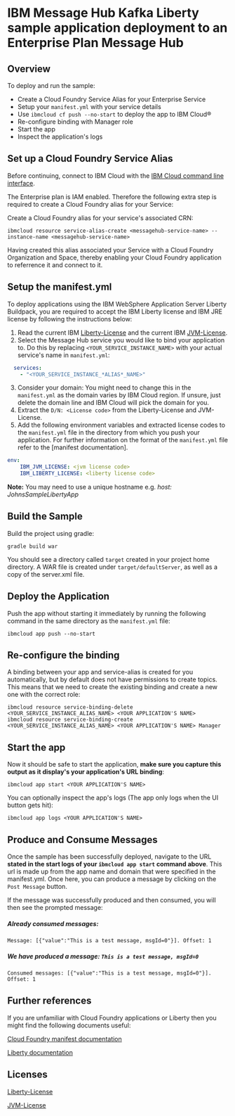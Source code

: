 # IBM Message Hub Kafka Liberty sample application deployment to an Enterprise Plan Message Hub

## Overview

To deploy and run the sample:
* Create a Cloud Foundry Service Alias for your Enterprise Service
* Setup your `manifest.yml` with your service details
* Use `ibmcloud cf push --no-start` to deploy the app to IBM Cloud®
* Re-configure binding with Manager role
* Start the app
* Inspect the application's logs

## Set up a Cloud Foundry Service Alias
Before continuing, connect to IBM Cloud with the [IBM Cloud command line interface](https://console.bluemix.net/docs/cli/reference/bluemix_cli/get_started.html#getting-started).

The Enterprise plan is IAM enabled. Therefore the following extra step is required to create a Cloud Foundry alias for your Service:

Create a Cloud Foundry alias for your service's associated CRN:
```shell
ibmcloud resource service-alias-create <messagehub-service-name> --instance-name <messagehub-service-name>
```

Having created this alias associated your Service with a Cloud Foundry Organization and Space, thereby enabling your Cloud Foundry application to referrence it and connect to it.

## Setup the manifest.yml
To deploy applications using the IBM WebSphere Application Server Liberty Buildpack, you are required to accept the IBM Liberty license and IBM JRE license by following the instructions below:

1. Read the current IBM [Liberty-License](http://public.dhe.ibm.com/ibmdl/export/pub/software/websphere/wasdev/downloads/wlp/8.5.5.7/lafiles/runtime/en.html) and the current IBM [JVM-License](http://www14.software.ibm.com/cgi-bin/weblap/lap.pl?la_formnum=&li_formnum=L-JWOD-9SYNCP&title=IBM%C2%AE+SDK%2C+Java+Technology+Edition%2C+Version+8.0&l=en).
2. Select the Message Hub service you would like to bind your application to. Do this by replacing `<YOUR_SERVICE_INSTANCE_NAME>` with your actual service's name in `manifest.yml`:
```yaml
  services:
    - "<YOUR_SERVICE_INSTANCE_*ALIAS*_NAME>"
```
3. Consider your domain: You might need to change this in the `manifest.yml` as the domain varies by IBM Cloud region. If unsure, just delete the domain line and IBM Cloud will pick the domain for you.
4. Extract the `D/N: <License code>` from the Liberty-License and JVM-License.
5. Add the following environment variables and extracted license codes to the `manifest.yml` file in the directory from which you push your application. For further information on the format of
the `manifest.yml` file refer to the [manifest documentation].

```yaml
env:
    IBM_JVM_LICENSE: <jvm license code>
    IBM_LIBERTY_LICENSE: <liberty license code>
```

__Note:__ You may need to use a unique hostname e.g. *host: JohnsSampleLibertyApp*

## Build the Sample
Build the project using gradle:
```shell
gradle build war
 ```

You should see a directory called `target` created in your project home directory. A WAR file is created under `target/defaultServer`, as well as a copy of the server.xml file.

## Deploy the Application

Push the app without starting it immediately by running the following command in the same directory as the `manifest.yml` file:
```
ibmcloud app push --no-start
```

## Re-configure the binding
A binding between your app and service-alias is created for you automatically, but by default does not have permissions to create topics. This means that we need to create the existing binding and create a new one with the correct role:

```
ibmcloud resource service-binding-delete <YOUR_SERVICE_INSTANCE_ALIAS_NAME> <YOUR APPLICATION'S NAME>
ibmcloud resource service-binding-create <YOUR_SERVICE_INSTANCE_ALIAS_NAME> <YOUR APPLICATION'S NAME> Manager
```

## Start the app
Now it should be safe to start the application, **make sure you capture this output as it display's your application's URL binding**:
```
ibmcloud app start <YOUR APPLICATION'S NAME>
```
You can optionally inspect the app's logs (The app only logs when the UI button gets hit):
```
ibmcloud app logs <YOUR APPLICATION'S NAME>
```

## Produce and Consume Messages
Once the sample has been successfully deployed, navigate to the URL **stated in the start logs of your `ibmcloud app start` command above**. This url is made up from the app name and domain that were specified in the manifest.yml. Once here, you can produce a message by clicking on the `Post Message` button.

If the message was successfully produced and then consumed, you will then see the prompted message:

##### Already consumed messages:
```shell
Message: [{"value":"This is a test message, msgId=0"}]. Offset: 1
```

##### We have produced a message: ```This is a test message, msgId=0```
```shell
Consumed messages: [{"value":"This is a test message, msgId=0"}]. Offset: 1
```


## Further references

If you are unfamiliar with Cloud Foundry applications or Liberty then you might find the following documents useful:

[Cloud Foundry manifest documentation](http://docs.cloudfoundry.org/devguide/deploy-apps/manifest.html)

[Liberty documentation](https://console.ng.bluemix.net/docs/starters/liberty/index.html#liberty)


## Licenses

[Liberty-License](http://public.dhe.ibm.com/ibmdl/export/pub/software/websphere/wasdev/downloads/wlp/8.5.5.7/lafiles/runtime/en.html)

[JVM-License](http://www14.software.ibm.com/cgi-bin/weblap/lap.pl?la_formnum=&li_formnum=L-JWOD-9SYNCP&title=IBM%C2%AE+SDK%2C+Java+Technology+Edition%2C+Version+8.0&l=en)